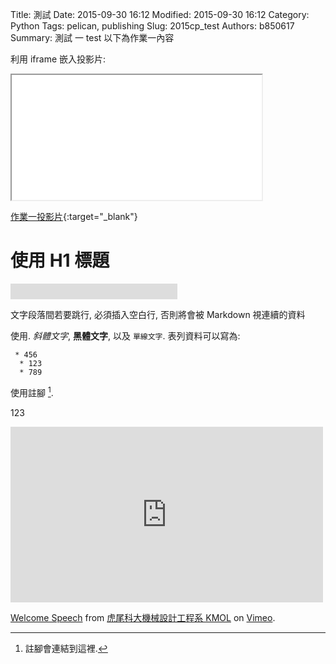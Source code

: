 Title: 測試
Date: 2015-09-30 16:12
Modified: 2015-09-30 16:12
Category: Python
Tags: pelican, publishing
Slug: 2015cp_test
Authors: b850617
Summary: 測試 一 test
以下為作業一內容

利用 iframe 嵌入投影片:

<iframe src="simplest.html" width="400" height="200"></iframe>

[作業一投影片](simplest2.html){:target="_blank"}

使用 H1 標題
============

<div style="position:relative;width:267px;height:25px;overflow:hidden;">
  <div style="position:absolute;top:-276px;left:-5px">
    <iframe width="300" height="300" 
      src="https://www.youtube.com/embed/z0kGDLzZ05E?rel=0">
    </iframe>
  </div>
</div>


文字段落間若要跳行, 必須插入空白行, 否則將會被 Markdown 視連續的資料

使用. *斜體文字*, **黑體文字**, 以及 `單線文字`. 表列資料可以寫為:
~~~
 * 456
  * 123
  * 789
~~~


使用註腳 [^1].


123

[^1]: 註腳會連結到這裡.


<iframe src="https://player.vimeo.com/video/137724068" width="500" height="281" frameborder="0" webkitallowfullscreen mozallowfullscreen allowfullscreen></iframe> <p><a href="https://vimeo.com/137724068">Welcome Speech</a> from <a href="https://vimeo.com/user24079973">虎尾科大機械設計工程系 KMOL</a> on <a href="https://vimeo.com">Vimeo</a>.</p>
